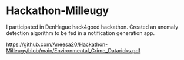 # Hackathon-Milleugy
I participated in DenHague hack4good hackathon. Created an anomaly detection algorithm to be fed in a notification generation app.

https://github.com/Aneesa20/Hackathon-Milleugy/blob/main/Environmental_Crime_Dataricks.pdf

